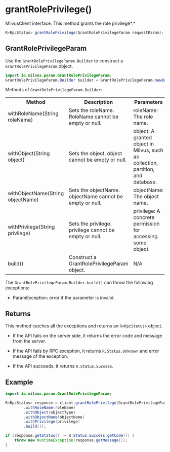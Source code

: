 # grantRolePrivilege()

MilvusClient interface. This method grants the role privilege*.*

```java
R<RpcStatus> grantRolePrivilege(GrantRolePrivilegeParam requestParam);
```

## GrantRolePrivilegeParam

Use the `GrantRolePrivilegeParam.Builder` to construct a `GrantRolePrivilegeParam` object.

```java
import io.milvus.param.GrantRolePrivilegeParam;
GrantRolePrivilegeParam.Builder builder = GrantRolePrivilegeParam.newBuilder();
```

Methods of `GrantRolePrivilegeParam.Builder`:

<table>
    <tr>
        <th>Method</th>
        <th>Description</th>
        <th>Parameters</th>
    </tr>
    <tr>
        <td>withRoleName(String roleName)</td>
        <td>Sets the roleName. RoleName cannot be empty or null.</td>
        <td>roleName: The role name.</td>
    </tr>
    <tr>
        <td>withObject(String object)</td>
        <td>Sets the object. object cannot be empty or null.</td>
        <td>object: A granted object in Milvus, such as collection, partition, and database.</td>
    </tr>
    <tr>
        <td>withObjectName(String objectName)</td>
        <td>Sets the objectName. objectName cannot be empty or null.</td>
        <td>objectName: The object name.</td>
    </tr>
    <tr>
        <td>withPrivilege(String privilege)</td>
        <td>Sets the privilege. privilege cannot be empty or null.</td>
        <td>privilege: A concrete permission for accessing some object.</td>
    </tr>
    <tr>
        <td>build()</td>
        <td>Construct a GrantRolePrivilegeParam object.</td>
        <td>N/A</td>
    </tr>
</table>

The `GrantRolePrivilegeParam.Builder.build()` can throw the following exceptions:

- ParamException: error if the parameter is invalid.

## Returns

This method catches all the exceptions and returns an `R<RpcStatus>` object.

- If the API fails on the server side, it returns the error code and message from the server.

- If the API fails by RPC exception, it returns `R.Status.Unknown` and error message of the exception.

- If the API succeeds, it returns `R.Status.Success`.

## Example

```java
import io.milvus.param.GrantRolePrivilegeParam;

R<RpcStatus> response = client.grantRolePrivilege(GrantRolePrivilegeParam.newBuilder()
        .withRoleName(roleName)
        .withObject(objectType)
        .withObjectName(objectName)
        .withPrivilege(privilege)
        .build());

if (response.getStatus() != R.Status.Success.getCode()) {
    throw new RuntimeException(response.getMessage());
}
```
